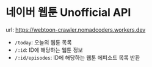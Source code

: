 네이버 웹툰 Unofficial API
==========================

url: https://webtoon-crawler.nomadcoders.workers.dev

- `/today`: 오늘의 웹툰 목록
- `/:id`: ID에 해당하는 웹툰 정보
- `/:id/episodes`: ID에 해당하는 웹툰 에피소드 목록 반환